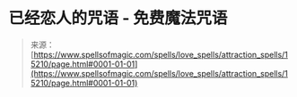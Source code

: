<!--yml

类别：未分类

日期：2024年06月12日 18:54:33

-->

# 已经恋人的咒语 - 免费魔法咒语

> 来源：[https://www.spellsofmagic.com/spells/love_spells/attraction_spells/15210/page.html#0001-01-01](https://www.spellsofmagic.com/spells/love_spells/attraction_spells/15210/page.html#0001-01-01)
